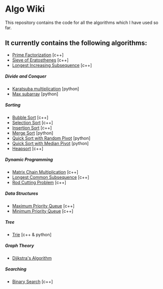 # Algo Wiki
This repository contains the code for all the algorithms which I have used so far.


It currently contains the following algorithms:
------------------------------------------------------------

- [Prime Factorization](https://github.com/shan18/Algo-Wiki/blob/master/Prime%20Factorization.cpp) [c++]
- [Sieve of Eratosthenes](https://github.com/shan18/Algo-Wiki/blob/master/Sieve%20of%20Eratosthenes.cpp) [c++]
- [Longest Increasing Subsequence](https://github.com/shan18/Algo-Wiki/blob/master/Longest%20Increasing%20Subsequence.cpp) [c++]


##### Divide and Conquer

- [Karatsuba multiplication](https://github.com/shan18/Algo-Wiki/blob/master/Divide%20and%20Conquer/Karatsuba%20Multiplication.py) [python]
- [Max subarray](https://github.com/shan18/Algo-Wiki/blob/master/Divide%20and%20Conquer/Maximum%20Subarray.py) [python]


##### Sorting

- [Bubble Sort](https://github.com/shan18/Algo-Wiki/blob/master/Sorting/Bubble%20Sort.cpp) [c++]
- [Selection Sort](https://github.com/shan18/Algo-Wiki/blob/master/Sorting/Selection%20Sort.cpp) [c++]
- [Insertion Sort](https://github.com/shan18/Algo-Wiki/blob/master/Sorting/Insertion%20Sort.cpp) [c++]
- [Merge Sort](https://github.com/shan18/Algo-Wiki/blob/master/Sorting/Merge%20Sort.py) [python]
- [Quick Sort with Random Pivot](https://github.com/shan18/Algo-Wiki/blob/master/Sorting/Quick%20Sort%20with%20Random%20Pivot.py) [python]
- [Quick Sort with Median Pivot](https://github.com/shan18/Algo-Wiki/blob/master/Sorting/Quick%20Sort%20with%20Median%20Pivot.py) [python]
- [Heapsort](https://github.com/shan18/Algo-Wiki/blob/master/Sorting/Heapsort.cpp) [c++]


##### Dynamic Programming

- [Matrix Chain Multiplication](https://github.com/shan18/Algo-Wiki/blob/master/Dynamic%20Programming/Matrix%20Chain%20Multiplication.cpp) [c++]
- [Longest Common Subsequence](https://github.com/shan18/Algo-Wiki/blob/master/Dynamic%20Programming/Longest%20Common%20Subsequence.cpp) [c++]
- [Rod Cutting Problem](https://github.com/shan18/Algo-Wiki/blob/master/Dynamic%20Programming/rod_cutting.cpp) [c++]


##### Data Structures

- [Maximum Priority Queue](https://github.com/shan18/Algo-Wiki/blob/master/Data%20Structures/Maximum%20Priority%20Queue.cpp) [c++]
- [Minimum Priority Queue](https://github.com/shan18/Algo-Wiki/blob/master/Data%20Structures/Minimum%20Priority%20Queue.cpp) [c++]


##### Tree

- [Trie](https://github.com/shan18/Algo-Wiki/tree/master/Data%20Structures/Tree) [c++ & python]


##### Graph Theory

- [Dijkstra's Algorithm](/Graph%20Theory/dijkstra.cpp)


##### Searching

- [Binary Search](https://github.com/shan18/Algo-Wiki/blob/master/Searching/Binary%20Search.cpp) [c++]
